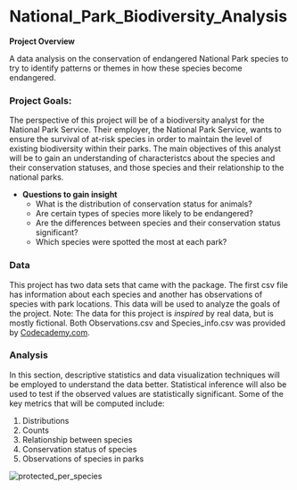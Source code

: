 
# National_Park_Biodiversity_Analysis

**Project Overview**

A data analysis on the conservation of endangered National Park species to try to identify patterns or themes in how these species become endangered.


### **Project Goals:**

The perspective of this project will be of a biodiversity analyst for the National Park Service. Their employer, the National Park Service, wants to ensure the survival of at-risk species in order to maintain the level of existing biodiversity within their parks. The main objectives of this analyst will be to gain an understanding of characteristcs about the species and their conservation statuses, and those species and their relationship to the national parks. 

* **Questions to gain insight**
    * What is the distribution of conservation status for animals?
    * Are certain types of species more likely to be endangered?
    * Are the differences between species and their conservation status significant?
    * Which species were spotted the most at each park?

### Data

This project has two data sets that came with the package. The first csv file has information about each species and another has observations of species with park locations. This data will be used to analyze the goals of the project. Note: The data for this project is *inspired* by real data, but is mostly fictional. Both Observations.csv and Species_info.csv was provided by [Codecademy.com](https://www.codecademy.com).


### Analysis

In this section, descriptive statistics and data visualization techniques will be employed to understand the data better. Statistical inference will also be used to test if the observed values are statistically significant. Some of the key metrics that will be computed include: 

1. Distributions
1. Counts
1. Relationship between species
1. Conservation status of species
1. Observations of species in parks 

![protected_per_species](https://user-images.githubusercontent.com/71391244/126174501-b245c762-0995-4a7d-b75d-d92cb093d0ee.jpg)

